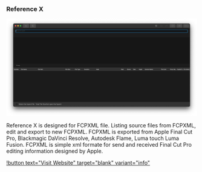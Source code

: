 ### Reference X

![](/static/ss-refernece-x.png)

Reference X is designed for FCPXML file. Listing source files from FCPXML, edit and export to new FCPXML. FCPXML is exported from Apple Final Cut Pro, Blackmagic DaVinci Resolve, Autodesk Flame, Luma touch Luma Fusion. FCPXML is simple xml formate for send and received Final Cut Pro editing information designed by Apple.

[!button text="Visit Website" target="blank" variant="info"](http://www.tokyocode.io/index.html)

